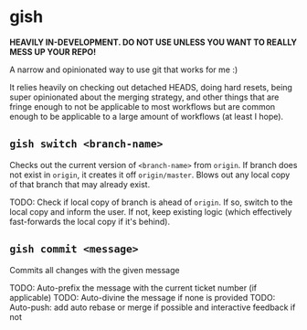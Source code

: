 # gish

**HEAVILY IN-DEVELOPMENT.  DO NOT USE UNLESS YOU WANT TO REALLY MESS UP YOUR REPO!**

A narrow and opinionated way to use git that works for me :)

It relies heavily on checking out detached HEADS, doing hard resets, being super opinionated about the merging strategy,
and other things that are fringe enough to not be applicable to most workflows but are common enough to be applicable to a large amount of workflows (at least I hope).

## `gish switch <branch-name>`

Checks out the current version of `<branch-name>` from `origin`.
If branch does not exist in `origin`, it creates it off `origin/master`.
Blows out any local copy of that branch that may already exist.

TODO: Check if local copy of branch is ahead of `origin`.
If so, switch to the local copy and inform the user.
If not, keep existing logic (which effectively fast-forwards the local copy if it's behind).

## `gish commit <message>`

Commits all changes with the given message

TODO: Auto-prefix the message with the current ticket number (if applicable)
TODO: Auto-divine the message if none is provided
TODO: Auto-push: add auto rebase or merge if possible and interactive feedback if not
